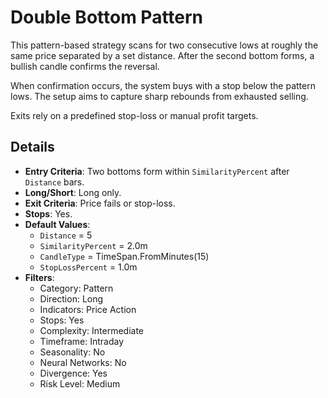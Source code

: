 # Double Bottom Pattern

This pattern-based strategy scans for two consecutive lows at roughly the same price separated by a set distance. After the second bottom forms, a bullish candle confirms the reversal.

When confirmation occurs, the system buys with a stop below the pattern lows. The setup aims to capture sharp rebounds from exhausted selling.

Exits rely on a predefined stop-loss or manual profit targets.

## Details

- **Entry Criteria**: Two bottoms form within `SimilarityPercent` after `Distance` bars.
- **Long/Short**: Long only.
- **Exit Criteria**: Price fails or stop-loss.
- **Stops**: Yes.
- **Default Values**:
  - `Distance` = 5
  - `SimilarityPercent` = 2.0m
  - `CandleType` = TimeSpan.FromMinutes(15)
  - `StopLossPercent` = 1.0m
- **Filters**:
  - Category: Pattern
  - Direction: Long
  - Indicators: Price Action
  - Stops: Yes
  - Complexity: Intermediate
  - Timeframe: Intraday
  - Seasonality: No
  - Neural Networks: No
  - Divergence: Yes
  - Risk Level: Medium
